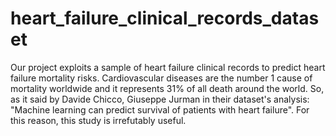 # heart_failure_clinical_records_dataset
Our project exploits a sample of heart failure clinical records to predict heart failure mortality risks. Cardiovascular diseases are the number 1 cause of mortality worldwide and it represents 31% of all death around the world. So, as it said by Davide Chicco, Giuseppe Jurman in their dataset's analysis: "Machine learning can predict survival of patients with heart failure". For this reason, this study is irrefutably useful.
